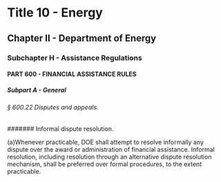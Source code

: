 
# Title 10 - Energy
## Chapter II - Department of Energy
### Subchapter H - Assistance Regulations
#### PART 600 - FINANCIAL ASSISTANCE RULES
##### Subpart A - General
###### § 600.22 Disputes and appeals.
####### Informal dispute resolution.

(a)Whenever practicable, DOE shall attempt to resolve informally any dispute over the award or administration of financial assistance. Informal resolution, including resolution through an alternative dispute resolution mechanism, shall be preferred over formal procedures, to the extent practicable.
